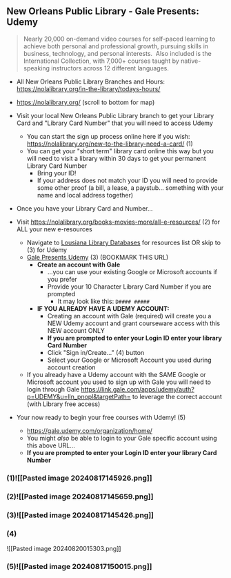 ## New Orleans Public Library - Gale Presents: Udemy

> Nearly 20,000 on-demand video courses for self-paced learning to achieve both personal and professional growth, pursuing skills in business, technology, and personal interests.  Also included is the International Collection, with 7,000+ courses taught by native-speaking instructors across 12 different languages.

- All New Orleans Public Library Branches and Hours: https://nolalibrary.org/in-the-library/todays-hours/
- https://nolalibrary.org/ (scroll to bottom for map)

- Visit your local New Orleans Public Library branch to get your Library Card and "Library Card Number" that you will need to access Udemy
	- You can start the sign up process online here if you wish: https://nolalibrary.org/new-to-the-library-need-a-card/ (1)
	- You can get your "short term" library card online this way but you will need to visit a library within 30 days to get your permanent Library Card Number
		- Bring your ID!
		- If your address does not match your ID you will need to provide some other proof (a bill, a lease, a paystub... something with your name and local address together)

- Once you have your Library Card and Number...
- Visit https://nolalibrary.org/books-movies-more/all-e-resources/ (2) for ALL your new e-resources
	- Navigate to [Lousiana Library Databases](https://lalibcon.state.lib.la.us/) for resources list OR skip to (3) for Udemy
	- [Gale Presents Udemy](https://link.gale.com/apps/udemy/auth?p=UDEMY&u=lln_pnopl&targetPath=) (3) (BOOKMARK THIS URL)
		- **Create an account with Gale**
			- ...you can use your existing Google or Microsoft accounts if you prefer
			- Provide your 10 Character Library Card Number if you are prompted
				- It may look like this: `D#### #####`
		- **IF YOU ALREADY HAVE A UDEMY ACCOUNT:**
			- Creating an account with Gale (required) will create you a NEW Udemy account and grant courseware access with this NEW account ONLY
			- **If you are prompted to enter your Login ID enter your library Card Number**
			- Click "Sign in/Create..." (4) button
			- Select your Google or Microsoft Account you used during account creation
	- If you already have a Udemy account with the SAME Google or Microsoft account you used to sign up with Gale you will need to login through Gale https://link.gale.com/apps/udemy/auth?p=UDEMY&u=lln_pnopl&targetPath= to leverage the correct account (with Library free access)
- Your now ready to begin your free courses with Udemy! (5)
	- https://gale.udemy.com/organization/home/
	- You might _also_ be able to login to your Gale specific account using this above URL...
	- **If you are prompted to enter your Login ID enter your library Card Number**

### (1)![[Pasted image 20240817145926.png]]
### (2)![[Pasted image 20240817145659.png]]
### (3)![[Pasted image 20240817145426.png]]

### (4)
![[Pasted image 20240820015303.png]]
### (5)![[Pasted image 20240817150015.png]]